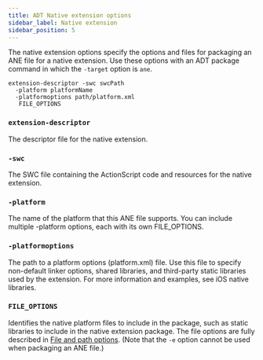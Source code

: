 ```yaml
---
title: ADT Native extension options
sidebar_label: Native extension 
sidebar_position: 5
---
```


The native extension options specify the options and files for packaging an ANE file for a native extension. Use these options with an ADT package command in which the `-target` option is `ane`.

```
extension-descriptor -swc swcPath 
  -platform platformName 
  -platformoptions path/platform.xml 
   FILE_OPTIONS
```

### `extension-descriptor`

The descriptor file for the native extension.

### `-swc`

The SWC file containing the ActionScript code and resources for the native extension.

### `-platform`

The name of the platform that this ANE file supports. You can include multiple -platform options, each with its own FILE_OPTIONS.

### `-platformoptions`

The path to a platform options (platform.xml) file. Use this file to specify non-default linker options, shared libraries, and third-party static libraries used by the extension. For more information and examples, see iOS native libraries.

### `FILE_OPTIONS`

Identifies the native platform files to include in the package, such as static libraries to include in the native extension package. The file options are fully described in [File and path options](file-and-path-options). (Note that the `-e` option cannot be used when packaging an ANE file.)


